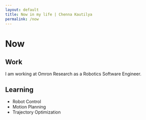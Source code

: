 ```yaml
---
layout: default
title: Now in my life | Chenna Kautilya
permalink: /now
---
```


# Now

## Work

I am working at Omron Research as a Robotics Software Engineer.

## Learning

- Robot Control
- Motion Planning
- Trajectory Optimization

